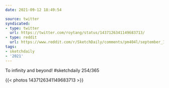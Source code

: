 ```yaml
---
date: 2021-09-12 18:49:54

source: twitter
syndicated:
- type: twitter
  url: https://twitter.com/roytang/status/1437126341149683713/
- type: reddit
  url: https://www.reddit.com/r/SketchDaily/comments/pm404l/september_11th_the_hottest_new_toy/hclg85j/
tags:
- sketchdaily
- '2021'
---
```


To infinity and beyond! #sketchdaily 254/365 

{{< photos 1437126341149683713 >}}